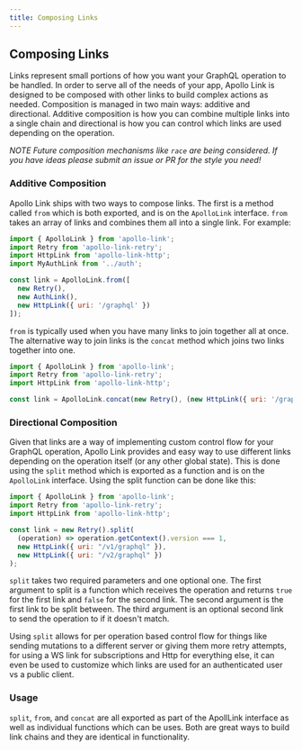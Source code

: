 ```yaml
---
title: Composing Links
---
```


<h2 id="composition">Composing Links</h2>

Links represent small portions of how you want your GraphQL operation to be handled. In order to serve all of the needs of your app, Apollo Link is designed to be composed with other links to build complex actions as needed. Composition is managed in two main ways: additive and directional. Additive composition is how you can combine multiple links into a single chain and directional is how you can control which links are used depending on the operation.

*NOTE Future composition mechanisms like `race` are being considered. If you have ideas please submit an issue or PR for the style you need!*

<h3 id="additive">Additive Composition</h3>

Apollo Link ships with two ways to compose links. The first is a method called `from` which is both exported, and is on the `ApolloLink` interface. `from` takes an array of links and combines them all into a single link. For example:

```js
import { ApolloLink } from 'apollo-link';
import Retry from 'apollo-link-retry';
import HttpLink from 'apollo-link-http';
import MyAuthLink from '../auth';

const link = ApolloLink.from([
  new Retry(),
  new AuthLink(),
  new HttpLink({ uri: '/graphql' })
]);
```

`from` is typically used when you have many links to join together all at once. The alternative way to join links is the `concat` method which joins two links together into one.


```js
import { ApolloLink } from 'apollo-link';
import Retry from 'apollo-link-retry';
import HttpLink from 'apollo-link-http';

const link = ApolloLink.concat(new Retry(), (new HttpLink({ uri: '/graphql' }));
```

<h3 id="directional">Directional Composition</h3>

Given that links are a way of implementing custom control flow for your GraphQL operation, Apollo Link provides and easy way to use different links depending on the operation itself (or any other global state). This is done using the `split` method which is exported as a function and is on the `ApolloLink` interface. Using the split function can be done like this:

```js
import { ApolloLink } from 'apollo-link';
import Retry from 'apollo-link-retry';
import HttpLink from 'apollo-link-http';

const link = new Retry().split(
  (operation) => operation.getContext().version === 1,
  new HttpLink({ uri: "/v1/graphql" }),
  new HttpLink({ uri: "/v2/graphql" })
);
```

`split` takes two required parameters and one optional one. The first argument to split is a function which receives the operation and returns `true` for the first link and `false` for the second link. The second argument is the first link to be split between. The third argument is an optional second link to send the operation to if it doesn't match.

Using `split` allows for per operation based control flow for things like sending mutations to a different server or giving them more retry attempts, for using a WS link for subscriptions and Http for everything else, it can even be used to customize which links are used for an authenticated user vs a public client.

<h3 id="usage">Usage</h3>

`split`, `from`, and `concat` are all exported as part of the ApollLink interface as well as individual functions which can be uses. Both are great ways to build link chains and they are identical in functionality.
